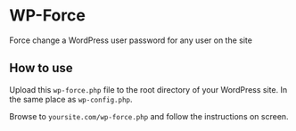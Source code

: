 # WP-Force
Force change a WordPress user password for any user on the site

## How to use
Upload this `wp-force.php` file to the root directory of your WordPress site. In the same place as `wp-config.php`.

Browse to `yoursite.com/wp-force.php` and follow the instructions on screen.
